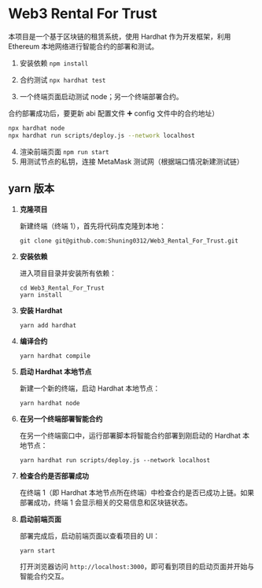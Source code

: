 # Web3 Rental For Trust

本项目是一个基于区块链的租赁系统，使用 Hardhat 作为开发框架，利用 Ethereum 本地网络进行智能合约的部署和测试。

1.  安装依赖 `npm install`

2.  合约测试 `npx hardhat test `

3.  一个终端页面启动测试 node；另一个终端部署合约。

合约部署成功后，要更新 abi 配置文件 ➕ config 文件中的合约地址）

```bash
npx hardhat node
npx hardhat run scripts/deploy.js --network localhost
```

4. 渲染前端页面 `npm run start`
5. 用测试节点的私钥，连接 MetaMask 测试网（根据端口情况新建测试链）

## yarn 版本

1. **克隆项目**

   新建终端（终端 1），首先将代码库克隆到本地：

   ```
   git clone git@github.com:Shuning0312/Web3_Rental_For_Trust.git
   ```

2. **安装依赖**

   进入项目目录并安装所有依赖：

   ```
   cd Web3_Rental_For_Trust
   yarn install
   ```

3. **安装 Hardhat**

   ```
   yarn add hardhat
   ```

4. **编译合约**

   ```
   yarn hardhat compile
   ```

5. **启动 Hardhat 本地节点**

   新建一个新的终端，启动 Hardhat 本地节点：

   ```
   yarn hardhat node
   ```

6. **在另一个终端部署智能合约**

   在另一个终端窗口中，运行部署脚本将智能合约部署到刚启动的 Hardhat 本地节点：

   ```
   yarn hardhat run scripts/deploy.js --network localhost
   ```

7. **检查合约是否部署成功**

   在终端 1（即 Hardhat 本地节点所在终端）中检查合约是否已成功上链。如果部署成功，终端 1 会显示相关的交易信息和区块链状态。

8. **启动前端页面**

   部署完成后，启动前端页面以查看项目的 UI：

   ```
   yarn start
   ```

   打开浏览器访问 `http://localhost:3000`，即可看到项目的启动页面并开始与智能合约交互。
